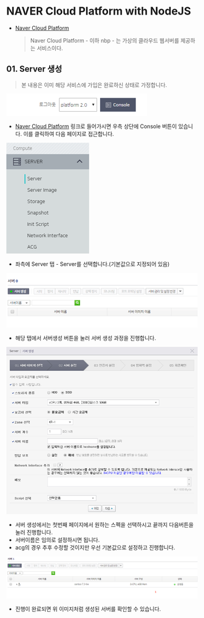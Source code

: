 # NAVER Cloud Platform with NodeJS

- [Naver Cloud Platform](https://www.ncloud.com/)

    > Naver Cloud Platform - 이하 nbp - 는 가상의 클라우드 웹서버를 제공하는 서비스이다.

## 01. Server 생성

> 본 내용은 이미 해당 서비스에 가입은 완료하신 상태로 가정합니다.


![콘솔버튼](https://github.com/cliche90/nbp_guide/blob/master/images/01.png?raw=true)

- [Naver Cloud Platform](https://www.ncloud.com/) 링크로 들어가시면 우측 상단에 Console 버튼이 있습니다. 이를 클릭하여 다음 페이지로 접근합니다.

![서버탭](https://github.com/cliche90/nbp_guide/blob/master/images/02.png?raw=true)

- 좌측에 Server 탭 - Server를 선택합니다.(기본값으로 지정되어 있음)

![서버생성버튼](https://github.com/cliche90/nbp_guide/blob/master/images/03.png?raw=true)

- 해당 탭에서 서버생성 버튼을 눌러 서버 생성 과정을 진행합니다.

![서버생성버튼](https://github.com/cliche90/nbp_guide/blob/master/images/04.png?raw=true)

- 서버 생성에서는 첫번째 페이지에서 원하는 스펙을 선택하시고 끝까지 다음버튼을 눌러 진행합니다.
- 서버이름은 임의로 설정하시면 됩니다.
- acg의 경우 추후 수정할 것이지만 우선 기본값으로 설정하고 진행합니다.

![서버생성](https://github.com/cliche90/nbp_guide/blob/master/images/05.png?raw=true)

- 진행이 완료되면 위 이미지처럼 생성된 서버를 확인할 수 있습니다.
